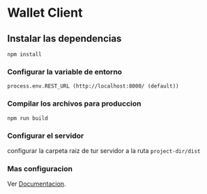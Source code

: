 # Wallet Client

## Instalar las dependencias
```
npm install
```
### Configurar la variable de entorno
```
process.env.REST_URL (http://localhost:8000/ (default))
```

### Compilar los archivos para produccion
```
npm run build
```

### Configurar el servidor
configurar la carpeta raiz de tur servidor a la ruta `project-dir/dist`

### Mas configuracion
Ver [Documentacion](https://cli.vuejs.org/config/).
